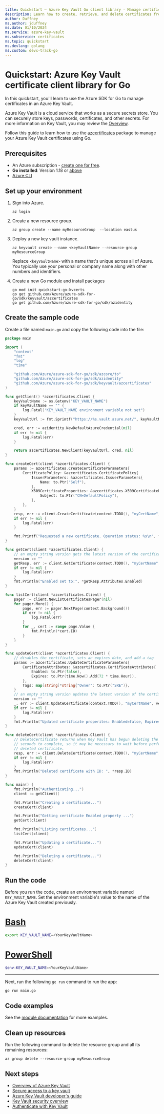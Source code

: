 ```yaml
---
title: Quickstart – Azure Key Vault Go client library - Manage certificates
description: Learn how to create, retrieve, and delete certificates from an Azure key vault using the Go client library
author: Duffney
ms.author: jduffney
ms.date: 01/10/2024
ms.service: azure-key-vault
ms.subservice: certificates
ms.topic: quickstart
ms.devlang: golang
ms.custom: devx-track-go
---
```


# Quickstart: Azure Key Vault certificate client library for Go

In this quickstart, you'll learn to use the Azure SDK for Go to manage certificates in an Azure Key Vault.

Azure Key Vault is a cloud service that works as a secure secrets store. You can securely store keys, passwords, certificates, and other secrets. For more information on Key Vault, you may review the [Overview](../general/overview.md).

Follow this guide to learn how to use the [azcertificates](https://aka.ms/azsdk/go/keyvault-certificates/docs) package to manage your Azure Key Vault certificates using Go.

## Prerequisites

- An Azure subscription - [create one for free](https://azure.microsoft.com/free/?WT.mc_id=A261C142F).
- **Go installed**: Version 1.18 or [above](https://go.dev/dl/)
- [Azure CLI](/cli/azure/install-azure-cli)

## Set up your environment


1. Sign into Azure.

    ```azurecli
    az login
    ```

1. Create a new resource group.

    ```azurecli
    az group create --name myResourceGroup  --location eastus
    ```

1. Deploy a new key vault instance.

    ```azurecli
    az keyvault create --name <keyVaultName> --resource-group myResourceGroup
    ```

    Replace `<keyVaultName>` with a name that's unique across all of Azure. You typically use your personal or company name along with other numbers and identifiers.

1. Create a new Go module and install packages

    ```azurecli
    go mod init quickstart-go-kvcerts
    go get github.com/Azure/azure-sdk-for-go/sdk/keyvault/azcertificates
    go get github.com/Azure/azure-sdk-for-go/sdk/azidentity
    ```

## Create the sample code

Create a file named `main.go` and copy the following code into the file:

```go
package main

import (
	"context"
	"fmt"
	"log"
	"time"

	"github.com/Azure/azure-sdk-for-go/sdk/azcore/to"
	"github.com/Azure/azure-sdk-for-go/sdk/azidentity"
	"github.com/Azure/azure-sdk-for-go/sdk/keyvault/azcertificates"
)

func getClient() *azcertificates.Client {
	keyVaultName := os.Getenv("KEY_VAULT_NAME")
	if keyVaultName == "" {
		log.Fatal("KEY_VAULT_NAME environment variable not set")
	}
	keyVaultUrl := fmt.Sprintf("https://%s.vault.azure.net/", keyVaultName)

	cred, err := azidentity.NewDefaultAzureCredential(nil)
	if err != nil {
		log.Fatal(err)
	}

	return azcertificates.NewClient(keyVaultUrl, cred, nil)
}

func createCert(client *azcertificates.Client) {
	params := azcertificates.CreateCertificateParameters{
		CertificatePolicy: &azcertificates.CertificatePolicy{
			IssuerParameters: &azcertificates.IssuerParameters{
				Name: to.Ptr("Self"),
			},
			X509CertificateProperties: &azcertificates.X509CertificateProperties{
				Subject: to.Ptr("CN=DefaultPolicy"),
			},
		},
	}
	resp, err := client.CreateCertificate(context.TODO(), "myCertName", params, nil)
	if err != nil {
		log.Fatal(err)
	}

	fmt.Printf("Requested a new certificate. Operation status: %s\n", *resp.Status)
}

func getCert(client *azcertificates.Client) {
	// an empty string version gets the latest version of the certificate
	version := ""
	getResp, err := client.GetCertificate(context.TODO(), "myCertName", version, nil)
	if err != nil {
		log.Fatal(err)
	}
	fmt.Println("Enabled set to:", *getResp.Attributes.Enabled)
}

func listCert(client *azcertificates.Client) {
	pager := client.NewListCertificatesPager(nil)
	for pager.More() {
		page, err := pager.NextPage(context.Background())
		if err != nil {
			log.Fatal(err)
		}
		for _, cert := range page.Value {
			fmt.Println(*cert.ID)
		}
	}
}

func updateCert(client *azcertificates.Client) {
	// disables the certificate, sets an expires date, and add a tag
	params := azcertificates.UpdateCertificateParameters{
		CertificateAttributes: &azcertificates.CertificateAttributes{
			Enabled: to.Ptr(false),
			Expires: to.Ptr(time.Now().Add(72 * time.Hour)),
		},
		Tags: map[string]*string{"Owner": to.Ptr("SRE")},
	}
	// an empty string version updates the latest version of the certificate
	version := ""
	_, err := client.UpdateCertificate(context.TODO(), "myCertName", version, params, nil)
	if err != nil {
		log.Fatal(err)
	}
	fmt.Println("Updated certificate properites: Enabled=false, Expires=72h, Tags=SRE")
}

func deleteCert(client *azcertificates.Client) {
	// DeleteCertificate returns when Key Vault has begun deleting the certificate. That can take several
	// seconds to complete, so it may be necessary to wait before performing other operations on the
	// deleted certificate.
	resp, err := client.DeleteCertificate(context.TODO(), "myCertName", nil)
	if err != nil {
		log.Fatal(err)
	}
	fmt.Println("Deleted certificate with ID: ", *resp.ID)
}

func main() {
	fmt.Println("Authenticating...")
	client := getClient()

	fmt.Println("Creating a certificate...")
	createCert(client)

	fmt.Println("Getting certificate Enabled property ...")
	getCert(client)

	fmt.Println("Listing certificates...")
	listCert(client)

	fmt.Println("Updating a certificate...")
	updateCert(client)

	fmt.Println("Deleting a certificate...")
	deleteCert(client)
}
```

## Run the code

Before you run the code, create an environment variable named `KEY_VAULT_NAME`. Set the environment variable's value to the name of the Azure Key Vault created previously.

# [Bash](#tab/bash)

```bash
export KEY_VAULT_NAME=<YourKeyVaultName>
```

# [PowerShell](#tab/powershell)

```powershell
$env:KEY_VAULT_NAME=<YourKeyVaultName>
```

---

Next, run the following `go run` command to run the app:

```bash
go run main.go
```

## Code examples

See the [module documentation](https://aka.ms/azsdk/go/keyvault-certificates/docs) for more examples.

## Clean up resources

Run the following command to delete the resource group and all its remaining resources:

```azurecli
az group delete --resource-group myResourceGroup
```

## Next steps

- [Overview of Azure Key Vault](../general/overview.md)
- [Secure access to a key vault](../general/security-features.md)
- [Azure Key Vault developer's guide](../general/developers-guide.md)
- [Key Vault security overview](../general/security-features.md)
- [Authenticate with Key Vault](../general/authentication.md)
